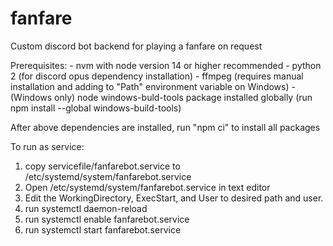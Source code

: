 # fanfare
Custom discord bot backend for playing a fanfare on request

Prerequisites:
	- nvm with node version 14 or higher recommended
	- python 2 (for discord opus dependency installation)
	- ffmpeg (requires manual installation and adding to "Path" environment variable on Windows)
	- (Windows only) node windows-buld-tools package installed globally (run npm install --global windows-build-tools)

After above dependencies are installed, run "npm ci" to install all packages

To run as service:
1. copy servicefile/fanfarebot.service to /etc/systemd/system/fanfarebot.service
2. Open /etc/systemd/system/fanfarebot.service in text editor
3. Edit the WorkingDirectory, ExecStart, and User to desired path and user.
4. run systemctl daemon-reload
5. run systemctl enable fanfarebot.service
6. run systemctl start fanfarebot.service
